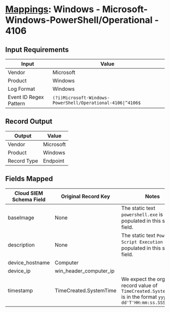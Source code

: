 # [Mappings](README.md): Windows - Microsoft-Windows-PowerShell/Operational - 4106

## Input Requirements

|Input|Value|
|-----|-----|
|Vendor|Microsoft|
|Product|Windows|
|Log Format|Windows|
|Event ID Regex Pattern|`(?i)Microsoft-Windows-PowerShell/Operational-4106\|^4106$`|

## Record Output

|Output|Value|
|------|-----|
|Vendor|Microsoft|
|Product|Windows|
|Record Type|Endpoint|

## Fields Mapped

|Cloud SIEM Schema Field|Original Record Key|Notes|
|-----------------------|-------------------|-----|
|baseImage|None|The static text `powershell.exe` is populated in this schema field.|
|description|None|The static text `PowerShell Script Execution End` is populated in this schema field.|
|device_hostname|Computer||
|device_ip|win_header_computer_ip||
|timestamp|TimeCreated.SystemTime|We expect the orginal record value of `TimeCreated.SystemTime` is in the format `yyyy-MM-dd'T'HH:mm:ss.SSSSSSSSSZ`|

